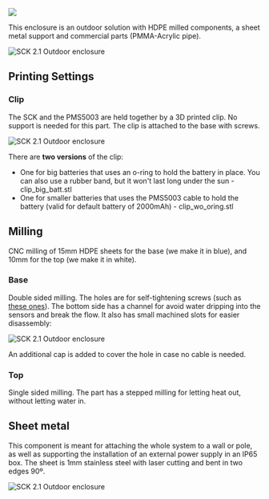 ![](https://raw.githubusercontent.com/fablabbcn/smartcitizen-enclosures/master/SmartCitizen%20Outdoor%20Cases%20V2.0-2.1/Milled%20HDPE/case_render.png)

This enclosure is an outdoor solution with HDPE milled components, a sheet metal support and commercial parts (PMMA-Acrylic pipe).

<img src="https://live.staticflickr.com/65535/48439505851_58562d14cc_h.jpg" alt="SCK 2.1 Outdoor enclosure">

## Printing Settings

### Clip

The SCK and the PMS5003 are held together by a 3D printed clip. No support is needed for this part. The clip is attached to the base with screws.

<img src="https://live.staticflickr.com/65535/48439505406_c313e7eda3_h.jpg" alt="SCK 2.1 Outdoor enclosure">

There are **two versions** of the clip:

- One for big batteries that uses an o-ring to hold the battery in place. You can also use a rubber band, but it won't last long under the sun - clip_big_batt.stl
- One for smaller batteries that uses the PMS5003 cable to hold the battery (valid for default battery of 2000mAh) - clip_wo_oring.stl

## Milling

CNC milling of 15mm HDPE sheets for the base (we make it in blue), and 10mm for the top (we make it in white).

### Base

Double sided milling. The holes are for self-tightening screws (such as [these ones](https://www.celofixings.es/tornillos-rosca-plasticos/2834-tornillo-rosca-plastico-cl81z-celoplast-cabeza-alomada-pz.html?ref=4112CL81Z&attr=3861)). The bottom side has a channel for avoid water dripping into the sensors and break the flow. It also has small machined slots for easier disassembly:

<img src="https://live.staticflickr.com/65535/48439649822_7c7b6a8101_h.jpg" alt="SCK 2.1 Outdoor enclosure">

An additional cap is added to cover the hole in case no cable is needed.

### Top

Single sided milling. The part has a stepped milling for letting heat out, without letting water in.

## Sheet metal

This component is meant for attaching the whole system to a wall or pole, as well as supporting the installation of an external power supply in an IP65 box. The sheet is 1mm stainless steel with laser cutting and bent in two edges 90º.

<img src="https://live.staticflickr.com/65535/48439649392_67e981db3b_h.jpg" alt="SCK 2.1 Outdoor enclosure">